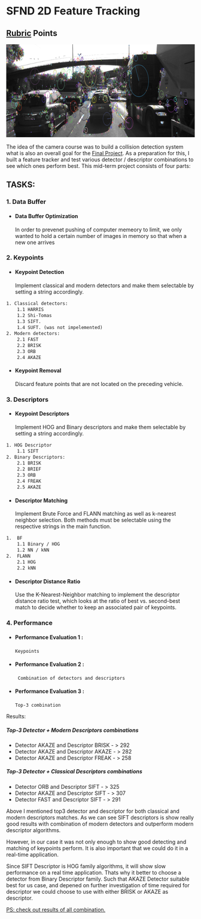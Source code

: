 # SFND 2D Feature Tracking
## [Rubric](https://review.udacity.com/#!/rubrics/2549/view) Points
<img src="images/keypoints.png" width="820" height="248" />

The idea of the camera course was to build a collision detection system what is also an overall goal for the [Final Project](https://github.com/adamanov/SFND_3D_Object_Tracking). 
As a preparation for this, I built a feature tracker and test various detector / descriptor combinations to see which ones perform best. This mid-term project consists of four parts:

## TASKS:
### 1. Data Buffer
-	####	 Data Buffer Optimization
   	In order to prevenet pushing of computer memeory to limit, we only wanted to hold a certain number of images in memory so that when a new one arrives


### 2. Keypoints

-	####	Keypoint Detection
	Implement classical and modern detectors and make them selectable by setting a string accordingly.
```
1. Classical detectors:
	1.1	HARRIS 
	1.2	Shi-Tomas
	1.3	SIFT.
	1.4	SUFT. (was not impelemented)
2. Modern detectors:
	2.1	FAST
	2.2	BRISK
	2.3	ORB
	2.4	AKAZE
```
-	#### Keypoint Removal
	Discard feature points that are not located on the preceding vehicle.
 
### 3. Descriptors 
-	####  Keypoint Descriptors
	Implement HOG and Binary descriptors and make them selectable by setting a string accordingly.
```
1. HOG Descriptor
	1.1	SIFT
2. Binary Descriptors:
	2.1	BRISK 
	2.2	BRIEF 
	2.3	ORB 
	2.4	FREAK 
	2.5	AKAZE
```
    
-	####  Descriptor Matching
	Implement Brute Force and FLANN matching as well as k-nearest neighbor selection. 
	Both methods must be selectable using the respective strings in the main function.
```
1.	BF     
	1.1	Binary / HOG 
	1.2	NN / kNN
2.	FLANN 
	2.1	HOG
	2.2	kNN
```

-	####  Descriptor Distance Ratio
	Use the K-Nearest-Neighbor matching to implement the descriptor distance ratio test, which looks at the ratio of best vs. 
	second-best match to decide whether to keep an associated pair of keypoints.

### 4. Performance
-	#### Performance Evaluation 1 : 
	```Keypoints```
    
-	#### Performance Evaluation 2 :
	``` Combination of detectors and descriptors```

-	#### Performance Evaluation 3 : 
	```Top-3 combination ```

Results: 
##### Top-3 Detector + Modern Descriptors combinations
-	Detector AKAZE and Descriptor BRISK - > 292
-	Detector AKAZE and Descriptor AKAZE - > 282
-	Detector AKAZE and Descriptor FREAK - > 258
##### Top-3 Detector + Classical Descriptors combinations
-	Detector ORB   and Descriptor SIFT  - > 325
-	Detector AKAZE and Descriptor SIFT  - > 307
-	Detector FAST  and Descriptor SIFT  - > 291

Above I mentioned top3 detector and descriptor for both classical and modern descriptors matches. 
As we can see SIFT descriptors is show really good results with combination of modern detectors
and outperform modern descriptor algorithms.

However, in our case it was not only enough to show good detecting and matching of keypoints perform.
It is also important that we could do it in a real-time application. 

Since SIFT Descriptor is HOG family algorithms, it will show slow performance on 
a real time application. Thats why it better to choose a detector from Binary Descriptor family.
Such that AKAZE Detector suitable best for us case, and depened on further investigation 
of time required for descriptor we could choose to use with either BRISK or AKAZE as descriptor.


[PS: check out results of all combination.](https://github.com/adamanov/SFND_2D_Feature_Tracking/blob/master/results)
